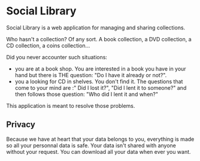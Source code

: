 # Social Library

Social Library is a web application  for managing and sharing collections.

Who hasn't a collection? Of any sort. A book collection, a DVD collection, a CD collection, a coins collection...

Did you never accounter such situations:
- you are at a book shop. You are interested in a book you have in your hand but there is THE question: "Do I have it already or not?".
- you a looking for CD in shelves. You don't find it. The questions that come to your mind are :" Did I lost it?", "Did I lent it to someone?" and then follows those question: "Who did I lent it and when?"

This application is meant to resolve those problems.


## Privacy
Because we have at heart that your data belongs to you, everything is made so all your personnal data is safe. Your data isn't shared with anyone without your request. You can download all your data when ever you want.

